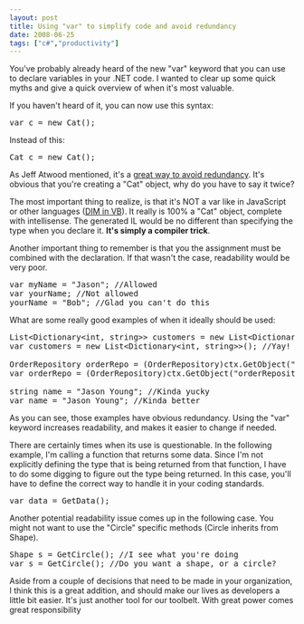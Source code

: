 ```yaml
---
layout: post
title: Using "var" to simplify code and avoid redundancy
date: 2008-06-25
tags: ["c#","productivity"]
---
```


You've probably already heard of the new &quot;var&quot; keyword that you can use to declare variables in your .NET code. I wanted to clear up some quick myths and give a quick overview of when it's most valuable.

If you haven't heard of it, you can now use this syntax:
  <pre class="c-sharp" name="code">var c = new Cat();</pre>

Instead of this:

<pre class="c-sharp" name="code">Cat c = new Cat();</pre>

As Jeff Atwood mentioned, it's a [great way to avoid redundancy](http://www.codinghorror.com/blog/archives/001136.html). It's obvious that you're creating a &quot;Cat&quot; object, why do you have to say it twice?

The most important thing to realize, is that it's NOT a var like in JavaScript or other languages ([DIM in VB](http://www.hanselman.com/blog/BackToBasicsVarDim.aspx)). It really is 100% a &quot;Cat&quot; object, complete with intellisense. The generated IL would be no different than specifying the type when you declare it. **It's simply a compiler trick**.

Another important thing to remember is that you the assignment must be combined with the declaration. If that wasn't the case, readability would be very poor.

<pre class="c-sharp" name="code">var myName = &quot;Jason&quot;; //Allowed
var yourName; //Not allowed
yourName = &quot;Bob&quot;; //Glad you can't do this</pre>

What are some really good examples of when it ideally should be used:

<pre class="c-sharp" name="code">List&lt;Dictionary&lt;int, string&gt;&gt; customers = new List&lt;Dictionary&lt;int, string&gt;&gt;(); //Yuck!
var customers = new List&lt;Dictionary&lt;int, string&gt;&gt;(); //Yay!

OrderRepository orderRepo = (OrderRepository)ctx.GetObject(&quot;orderRepository&quot;); //Yuck!
var orderRepo = (OrderRepository)ctx.GetObject(&quot;orderRepository&quot;); //Yay!

string name = &quot;Jason Young&quot;; //Kinda yucky
var name = &quot;Jason Young&quot;; //Kinda better</pre>

As you can see, those examples have obvious redundancy. Using the &quot;var&quot; keyword increases readability, and makes it easier to change if needed.

There are certainly times when its use is questionable. In the following example, I'm calling a function that returns some data. Since I'm not explicitly defining the type that is being returned from that function, I have to do some digging to figure out the type being returned. In this case, you'll have to define the correct way to handle it in your coding standards.

<pre class="c-sharp" name="code">var data = GetData();</pre>

Another potential readability issue comes up in the following case. You might not want to use the &quot;Circle&quot; specific methods (Circle inherits from Shape).

<pre class="c-sharp" name="code">Shape s = GetCircle(); //I see what you're doing
var s = GetCircle(); //Do you want a shape, or a circle?</pre>

Aside from a couple of decisions that need to be made in your organization, I think this is a great addition, and should make our lives as developers a little bit easier. It's just another tool for our toolbelt. With great power comes great responsibility